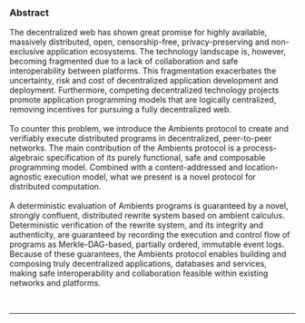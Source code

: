 <h3 class="abstract">Abstract</h3>

<p class="abstract">
The decentralized web has shown great promise for highly available, massively distributed, open, censorship-free, privacy-preserving and non-exclusive application ecosystems. The technology landscape is, however, becoming fragmented due to a lack of collaboration and safe interoperability between platforms. This fragmentation exacerbates the uncertainty, risk and cost of decentralized application development and deployment. Furthermore, competing decentralized technology projects promote application programming models that are logically centralized, removing incentives for pursuing a fully decentralized web.<br>
<br>
To counter this problem, we introduce the Ambients protocol to create and verifiably execute distributed programs in decentralized, peer-to-peer networks. The main contribution of the Ambients protocol is a process-algebraic specification of its purely functional, safe and composable programming model. Combined with a content-addressed and location-agnostic execution model, what we present is a novel protocol for distributed computation.<br>
<br>
A deterministic evaluation of Ambients programs is guaranteed by a novel, strongly confluent, distributed rewrite system based on ambient calculus. Deterministic verification of the rewrite system, and its integrity and authenticity, are guaranteed by recording the execution and control flow of programs as Merkle-DAG-based, partially ordered, immutable event logs. Because of these guarantees, the Ambients protocol enables building and composing truly decentralized applications, databases and services, making safe interoperability and collaboration feasible within existing networks and platforms.<br>
</p>

<br>
<hr class="title"/>
